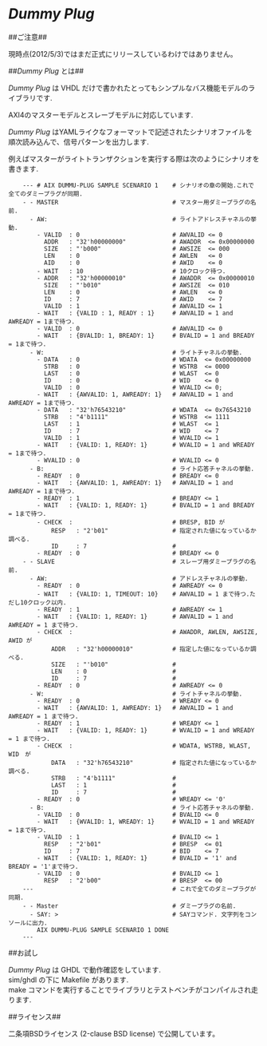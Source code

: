 *Dummy Plug*
============

##ご注意##

現時点(2012/5/3)ではまだ正式にリリースしているわけではありません。

##*Dummy Plug* とは##

*Dummy Plug* は VHDL だけで書かれたとってもシンプルなバス機能モデルのライブラリです.  

AXI4のマスターモデルとスレーブモデルに対応しています.  

*Dummy Plug* はYAMLライクなフォーマットで記述されたシナリオファイルを順次読み込んで、信号パターンを出力します.

例えばマスターがライトトランザクションを実行する際は次のようにシナリオを書きます.

        --- # AIX DUMMU-PLUG SAMPLE SCENARIO 1    # シナリオの章の開始.これで全てのダミープラグが同期.
        - - MASTER                                # マスター用ダミープラグの名前. 
          - AW:                                   # ライトアドレスチャネルの挙動.
            - VALID  : 0                          # AWVALID <= 0
              ADDR   : "32'h00000000"             # AWADDR  <= 0x00000000
              SIZE   : "'b000"                    # AWSIZE  <= 000
              LEN    : 0                          # AWLEN   <= 0
              AID    : 0                          # AWID    <= 0
            - WAIT   : 10                         # 10クロック待つ.
            - ADDR   : "32'h00000010"             # AWADDR  <= 0x00000010
              SIZE   : "'b010"                    # AWSIZE  <= 010
              LEN    : 0                          # AWLEN   <= 0
              ID     : 7                          # AWID    <= 7
              VALID  : 1                          # AWVALID <= 1
            - WAIT   : {VALID : 1, READY : 1}     # AWVALID = 1 and AWREADY = 1まで待つ.
            - VALID  : 0                          # AWVALID <= 0
            - WAIT   : {BVALID: 1, BREADY: 1}     # BVALID = 1 and BREADY = 1まで待つ.
          - W:                                    # ライトチャネルの挙動.
            - DATA   : 0                          # WDATA  <= 0x00000000
              STRB   : 0                          # WSTRB  <= 0000
              LAST   : 0                          # WLAST  <= 0
              ID     : 0                          # WID    <= 0
              VALID  : 0                          # WVALID <= 0;
            - WAIT   : {AWVALID: 1, AWREADY: 1}   # AWVALID = 1 and AWREADY = 1まで待つ.
            - DATA   : "32'h76543210"             # WDATA  <= 0x76543210
              STRB   : "4'b1111"                  # WSTRB  <= 1111
              LAST   : 1                          # WLAST  <= 1
              ID     : 7                          # WID    <= 7
              VALID  : 1                          # WVALID <= 1
            - WAIT   : {VALID: 1, READY: 1}       # WVALID = 1 and WREADY = 1まで待つ.
            - WVALID : 0                          # WVALID <= 0
          - B:                                    # ライト応答チャネルの挙動.
            - READY  : 0                          # BREADY <= 0
            - WAIT   : {AWVALID: 1, AWREADY: 1}   # AWVALID = 1 and AWREADY = 1まで待つ.
            - READY  : 1                          # BREADY <= 1
            - WAIT   : {VALID: 1, READY: 1}       # BVALID = 1 and BREADY = 1まで待つ.
            - CHECK  :                            # BRESP, BID が
                RESP   : "2'b01"                  # 指定された値になっているか調べる.
                ID     : 7                        #
            - READY  : 0                          # BREADY <= 0
        - - SLAVE                                 # スレーブ用ダミープラグの名前. 
          - AW:                                   # アドレスチャネルの挙動.
            - READY  : 0                          # AWREADY <= 0
            - WAIT   : {VALID: 1, TIMEOUT: 10}    # AWVALID = 1 まで待つ.ただし10クロック以内.
            - READY  : 1                          # AWREADY <= 1
            - WAIT   : {VALID: 1, READY: 1}       # AWVALID = 1 and AWREADY = 1 まで待つ.
            - CHECK  :                            # AWADDR, AWLEN, AWSIZE, AWID が
                ADDR   : "32'h00000010"           # 指定した値になっているか調べる.
                SIZE   : "'b010"                  #
                LEN    : 0                        #
                ID     : 7                        #
            - READY  : 0                          # AWREADY <= 0
          - W:                                    # ライトチャネルの挙動.
            - READY  : 0                          # WREADY <= 0
            - WAIT   : {AWVALID: 1, AWREADY: 1}   # AWVALID = 1 and AWREADY = 1 まで待つ.
            - READY  : 1                          # WREADY <= 1
            - WAIT   : {VALID: 1, READY: 1}       # WVALID = 1 and WREADY = 1 まで待つ.
            - CHECK  :                            # WDATA, WSTRB, WLAST, WID　が
                DATA   : "32'h76543210"           # 指定された値になっているか調べる.
                STRB   : "4'b1111"                #
                LAST   : 1                        #
                ID     : 7                        #
            - READY  : 0                          # WREADY <= '0'
          - B:                                    # ライト応答チャネルの挙動.
            - VALID  : 0                          # BVALID <= 0
            - WAIT   : {WVALID: 1, WREADY: 1}     # WVALID = 1 and WREADY = 1まで待つ.
            - VALID  : 1                          # BVALID <= 1
              RESP   : "2'b01"                    # BRESP  <= 01
              ID     : 7                          # BID    <= 7
            - WAIT   : {VALID: 1, READY: 1}       # BVALID = '1' and BREADY = '1'まで待つ.
            - VALID  : 0                          # BVALID <= 1
              RESP   : "2'b00"                    # BRESP  <= 00
        ---                                       # これで全てのダミープラグが同期.
        - - Master                                # ダミープラグの名前. 
          - SAY: >                                # SAYコマンド. 文字列をコンソールに出力.
            AIX DUMMU-PLUG SAMPLE SCENARIO 1 DONE
        ---

##お試し

*Dummy Plug* は GHDL で動作確認をしています.  
sim/ghdl の下に Makefile があります.  
make コマンドを実行することでライブラリとテストベンチがコンパイルされ走ります.

##ライセンス##

二条項BSDライセンス (2-clause BSD license) で公開しています。

